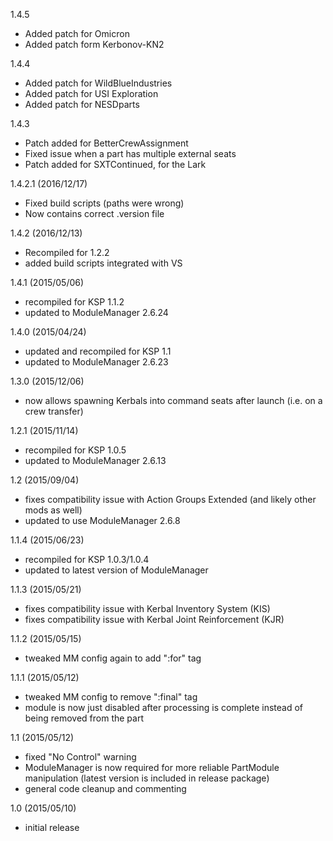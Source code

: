 1.4.5
- Added patch for Omicron
- Added patch form Kerbonov-KN2

1.4.4
- Added patch for WildBlueIndustries
- Added patch for USI Exploration
- Added patch for NESDparts

1.4.3
- Patch added for BetterCrewAssignment
- Fixed issue when a part has multiple external seats
- Patch added for SXTContinued, for the Lark

1.4.2.1 (2016/12/17)
- Fixed build scripts (paths were wrong)
- Now contains correct .version file

1.4.2 (2016/12/13)
- Recompiled for 1.2.2
- added build scripts integrated with VS

1.4.1 (2015/05/06)
- recompiled for KSP 1.1.2
- updated to ModuleManager 2.6.24

1.4.0 (2015/04/24)
- updated and recompiled for KSP 1.1
- updated to ModuleManager 2.6.23

1.3.0 (2015/12/06)
- now allows spawning Kerbals into command seats after launch (i.e. on a crew transfer)

1.2.1 (2015/11/14)
- recompiled for KSP 1.0.5
- updated to ModuleManager 2.6.13

1.2 (2015/09/04)
- fixes compatibility issue with Action Groups Extended (and likely other mods as well)
- updated to use ModuleManager 2.6.8

1.1.4 (2015/06/23)
- recompiled for KSP 1.0.3/1.0.4
- updated to latest version of ModuleManager

1.1.3 (2015/05/21)
- fixes compatibility issue with Kerbal Inventory System (KIS)
- fixes compatibility issue with Kerbal Joint Reinforcement (KJR)

1.1.2 (2015/05/15)
- tweaked MM config again to add ":for" tag

1.1.1 (2015/05/12)
- tweaked MM config to remove ":final" tag
- module is now just disabled after processing is complete instead of being removed from the part

1.1 (2015/05/12)
- fixed "No Control" warning
- ModuleManager is now required for more reliable PartModule manipulation (latest version is included in release package)
- general code cleanup and commenting

1.0 (2015/05/10)
- initial release
